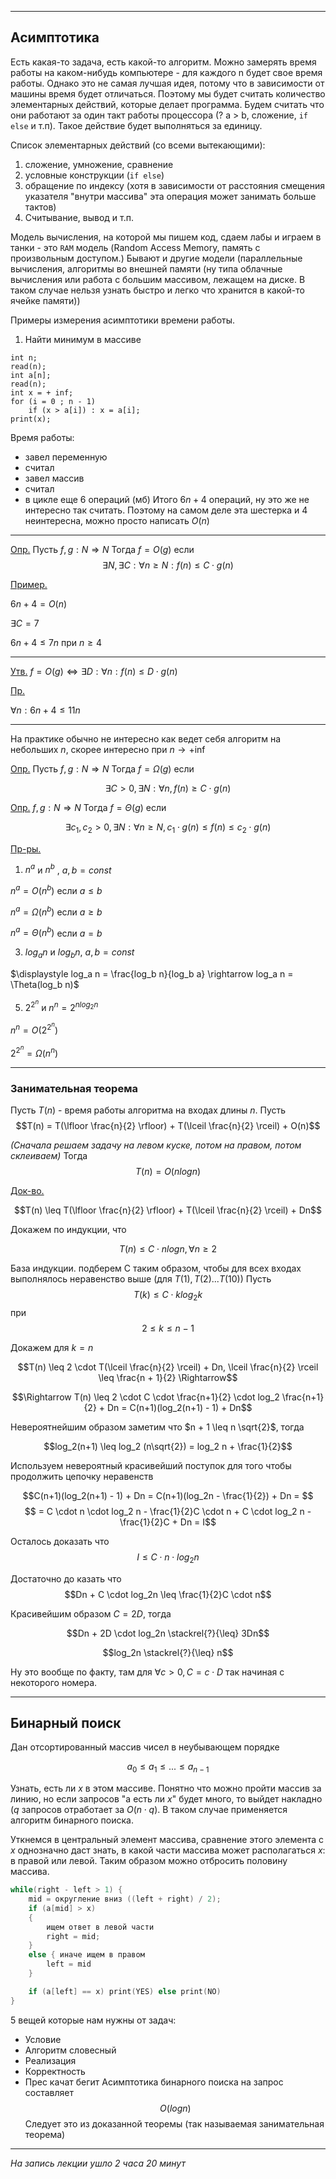  ***
## Асимптотика 

Есть какая-то задача, есть какой-то алгоритм. Можно замерять время работы на каком-нибудь компьютере - для каждого n будет свое время работы.
Однако это не самая лучшая идея, потому что в зависимости от машины время будет отличаться. Поэтому мы будет считать количество элементарных действий, которые делает программа. Будем считать что они работают за один такт работы процессора (? a > b, сложение, `if else` и т.п). Такое действие будет выполняться за единицу. 

Список элементарных действий (со всеми вытекающими):
1) сложение, умножение, сравнение 
2) условные конструкции (`if else`)
3) обращение по индексу (хотя в зависимости от расстояния смещения указателя "внутри массива" эта операция может занимать больше тактов)
4) Считывание, вывод и т.п.

Модель вычисления, на которой мы пишем код, сдаем лабы и играем в танки - это  `RAM` модель (Random Access Memory, память с произвольным доступом.)
 Бывают и другие модели (параллельные вычисления, алгоритмы во внешней памяти (ну типа облачные вычисления или работа с большим массивом, лежащем на диске. В таком случае нельзя узнать быстро и легко что хранится в какой-то ячейке памяти))  

Примеры измерения асимптотики времени работы.
1) Найти минимум в массиве
```govnokod
int n;
read(n);
int a[n];
read(n);
int x = + inf;
for (i = 0 ; n - 1)
	if (x > a[i]) : x = a[i];
print(x);
```
Время работы:
 *  завел переменную
 *  считал
 * завел массив
 *  считал
 *  в цикле еще 6 операций (мб)
Итого $6n + 4$ операций, ну это же не интересно так считать. Поэтому на самом деле эта шестерка и 4 неинтересна, можно просто написать $O(n)$

---
<ins> Опр.</ins>  Пусть $\displaystyle f, g : N \Rightarrow N$  Тогда $f = O(g)$ если
$$\exists N, \exists C: \forall n \geq N: f(n) \leq C  \cdot  g(n)$$    

<ins> Пример.</ins>

$6n + 4 = O(n)$

$\exists C = 7$

$6n + 4 \leq 7n$ при $n \geq 4$

---
<ins> Утв.</ins> $f = O(g)  \iff \exists D: \forall n: f(n) \leq D  \cdot  g(n)$

<ins> Пр.</ins>

$\forall n:  6n + 4 \leq 11n$

---
На практике обычно не интересно как ведет себя алгоритм на небольших $n$, скорее интересно при $n \rightarrow +\inf$ 

<ins> Опр.</ins> Пусть $f, g : N \Rightarrow N$ Тогда $f = \Omega (g)$ если 

$$ \displaystyle \exists C > 0, \exists N: \forall n, f(n) \geq C  \cdot  g(n)$$


<ins> Опр.</ins>  $f, g : N \Rightarrow N$ Тогда $f = \Theta(g)$ если 

$$ \exists c_1, c_2 > 0, \exists N: \forall n \geq N, c_1 \cdot g(n) \leq f(n) \leq c_2  \cdot  g(n) $$


<ins> Пр-ры.</ins>

1) $n^a$ и $n^b$ , $a, b = const$

$n^a = O(n^b)$ если $a \leq b$

$n^a = \Omega(n^b)$ если $a \geq b$

$n^a = \Theta(n^b)$ если $a = b$


3) $log_a n$ и $log_b n$, $a, b = const$

$\displaystyle log_a n = \frac{log_b n}{log_b a} \rightarrow log_a n = \Theta(log_b n)$ 


5) $2^{2^{n}}$ и $n^n = 2 ^ {n log_2 n}$

$n^n = O(2^{2^{n}})$

$2^{2^{n}} = \Omega(n^n)$

---
### Занимательная теорема 

Пусть $T(n)$ - время работы алгоритма на входах длины $n$. Пусть 
$$T(n) = T(\lfloor \frac{n}{2} \rfloor) + T(\lceil \frac{n}{2} \rceil) + O(n)$$

*(Сначала решаем задачу на левом куске, потом на правом, потом склеиваем)*
Тогда
$$T(n) = O(n logn)$$


<ins> Док-во.</ins>

$$T(n) \leq T(\lfloor \frac{n}{2} \rfloor) + T(\lceil \frac{n}{2} \rceil) + Dn$$

Докажем по индукции, что

$$T(n) \leq C  \cdot  nlog n, \forall n \geq 2$$

База индукции.
подберем С таким образом, чтобы для всех входах выполнялось неравенство выше (для $T(1), T(2) ... T(10)$)
Пусть 
$$T(k) \leq \displaystyle C \cdot klog_2k$$ при $$2 \leq k \leq n - 1$$

Докажем для $k = n$

$$T(n) \leq 2 \cdot T(\lceil \frac{n}{2} \rceil) + Dn, \lceil \frac{n}{2} \rceil \leq \frac{n + 1}{2} \Rightarrow$$

$$\Rightarrow T(n) \leq 2 \cdot C \cdot \frac{n+1}{2} \cdot log_2 \frac{n+1}{2} + Dn = C(n+1)(log_2(n+1) - 1) + Dn$$

Невероятнейшим образом заметим что $n + 1 \leq n \sqrt{2}$, тогда

$$log_2(n+1) \leq log_2 (n\sqrt{2}) = log_2 n + \frac{1}{2}$$

Используем невероятный красивейший поступок для того чтобы продолжить цепочку неравенств

$$C(n+1)(log_2(n+1) - 1) + Dn = C(n+1)(log_2n - \frac{1}{2}) + Dn = $$$$ = C  \cdot  n  \cdot  log_2 n - \frac{1}{2}C \cdot n + C \cdot log_2 n - \frac{1}{2}C + Dn = I$$

Осталось доказать что
$$I \leq C \cdot n \cdot log_2n$$

Достаточно до казать что 
$$Dn + C \cdot log_2n \leq \frac{1}{2}C \cdot n$$

Красивейшим образом $C = 2D$, тогда 

$$Dn + 2D \cdot log_2n \stackrel{?}{\leq} 3Dn$$

$$log_2n \stackrel{?}{\leq} n$$

Ну это вообще по факту, там для $\forall c > 0, C = c\cdot D$  так начиная с некоторого номера. 
***
## Бинарный поиск

Дан отсортированный массив чисел в неубывающем порядке

$$a_0 \leq a_1 \leq ... \leq a_{n-1}$$ 

Узнать, есть ли $x$ в этом массиве. Понятно что можно пройти массив за линию, но если запросов "а есть ли $x$" будет много, то выйдет накладно ($q$ запросов отработает за $O(n \cdot q)$. В таком случае применяется алгоритм бинарного поиска. 

Уткнемся в центральный элемент массива, сравнение этого элемента с $x$ однозначно даст знать, в какой части массива может располагаться $x$: в правой или левой. Таким образом можно отбросить половину массива. 

```c
while(right - left > 1) {
	mid = округление вниз ((left + right) / 2);
	if (a[mid] > x) 
	{
		ищем ответ в левой части
		right = mid;
	}
	else { иначе ищем в правом
		left = mid
	}

	if (a[left] == x) print(YES) else print(NO)
}
```
5 вещей которые нам нужны от задач: 
* Условие
* Алгоритм словесный
* Реализация
* Корректность
* Прес качат бегит
Асимптотика бинарного поиска на запрос составляет $$O(logn)$$
Следует это из доказанной теоремы (так называемая занимательная теорема) 



***
*На запись лекции ушло 2 часа 20 минут*
